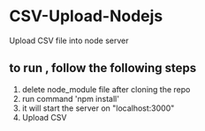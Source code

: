 # CSV-Upload-Nodejs
 Upload CSV file into node server
 
 ## to run , follow the following steps
 1. delete node_module file after cloning the repo
 2. run command 'npm install'
 3. it will start the server on "localhost:3000"
 4. Upload CSV
